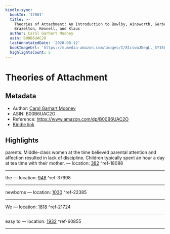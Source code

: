 ```yaml
---
kindle-sync:
  bookId: '12001'
  title: >-
    Theories of Attachment: An Introduction to Bowlby, Ainsworth, Gerber,
    Brazelton, Kennell, and Klaus
  author: Carol Garhart Mooney
  asin: B00B6UAC2O
  lastAnnotatedDate: '2020-08-12'
  bookImageUrl: 'https://m.media-amazon.com/images/I/81cswaJNegL._SY160.jpg'
  highlightsCount: 5
---
```

# Theories of Attachment
## Metadata
* Author: [Carol Garhart Mooney](https://www.amazon.comundefined)
* ASIN: B00B6UAC2O
* Reference: https://www.amazon.com/dp/B00B6UAC2O
* [Kindle link](kindle://book?action=open&asin=B00B6UAC2O)

## Highlights
parents. Middle-class women at the time believed parental attention and affection resulted in lack of discipline. Children typically spent an hour a day at tea time with their mother. — location: [382](kindle://book?action=open&asin=B00B6UAC2O&location=382) ^ref-18088

---
the — location: [948](kindle://book?action=open&asin=B00B6UAC2O&location=948) ^ref-37698

---
newborns — location: [1030](kindle://book?action=open&asin=B00B6UAC2O&location=1030) ^ref-22385

---
We — location: [1818](kindle://book?action=open&asin=B00B6UAC2O&location=1818) ^ref-21724

---
easy to — location: [1932](kindle://book?action=open&asin=B00B6UAC2O&location=1932) ^ref-60855

---

